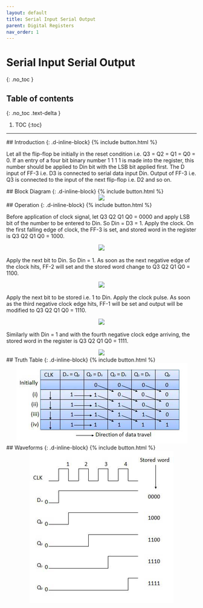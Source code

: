 ```yaml
---
layout: default
title: Serial Input Serial Output
parent: Digital Registers
nav_order: 1
---
```


# Serial Input Serial Output
{: .no_toc }


## Table of contents
{: .no_toc .text-delta }

1. TOC
{:toc}

---

<div class="main-sub-heading" markdown="1">
## Introduction
{: .d-inline-block}
{% include button.html %}
</div>
 
Let all the flip-flop be initially in the reset condition i.e. Q3 = Q2 = Q1 = Q0 = 0. If an entry of a four bit binary number 1 1 1 1 is made into the register, this number should be applied to Din bit with the LSB bit applied first. The D input of FF-3 i.e. D3 is connected to serial data input Din. Output of FF-3 i.e. Q3 is connected to the input of the next flip-flop i.e. D2 and so on.

<div class="main-sub-heading" markdown="1">
## Block Diagram
{: .d-inline-block}
{% include button.html %}
</div>

<div style="text-align:center"><img src="../../assets/images/siso_blockdiagram.jpg" /></div>

<div class="main-sub-heading" markdown="1">
## Operation
{: .d-inline-block}
{% include button.html %}
</div>

Before application of clock signal, let Q3 Q2 Q1 Q0 = 0000 and apply LSB bit of the number to be entered to Din. So Din = D3 = 1. Apply the clock. On the first falling edge of clock, the FF-3 is set, and stored word in the register is Q3 Q2 Q1 Q0 = 1000.

<div style="text-align:center"><img src="../../assets/images/siso_operation1.jpg" /></div>

Apply the next bit to Din. So Din = 1. As soon as the next negative edge of the clock hits, FF-2 will set and the stored word change to Q3 Q2 Q1 Q0 = 1100.

<div style="text-align:center"><img src="../../assets/images/siso_operation2.jpg" /></div>

Apply the next bit to be stored i.e. 1 to Din. Apply the clock pulse. As soon as the third negative clock edge hits, FF-1 will be set and output will be modified to Q3 Q2 Q1 Q0 = 1110.

<div style="text-align:center"><img src="../../assets/images/siso_operation3.jpg" /></div>

Similarly with Din = 1 and with the fourth negative clock edge arriving, the stored word in the register is Q3 Q2 Q1 Q0 = 1111.

<div style="text-align:center"><img src="../../assets/images/siso_operation4.jpg" /></div>

<div class="main-sub-heading" markdown="1">
## Truth Table
{: .d-inline-block}
{% include button.html %}
</div>
<div style="text-align:center"><img src="../../assets/images/siso_truthtable.jpg" /></div>

<div class="main-sub-heading" markdown="1">
## Waveforms
{: .d-inline-block}
{% include button.html %}
</div>
<div style="text-align:center"><img src="../../assets/images/siso_waveform.jpg" /></div>

